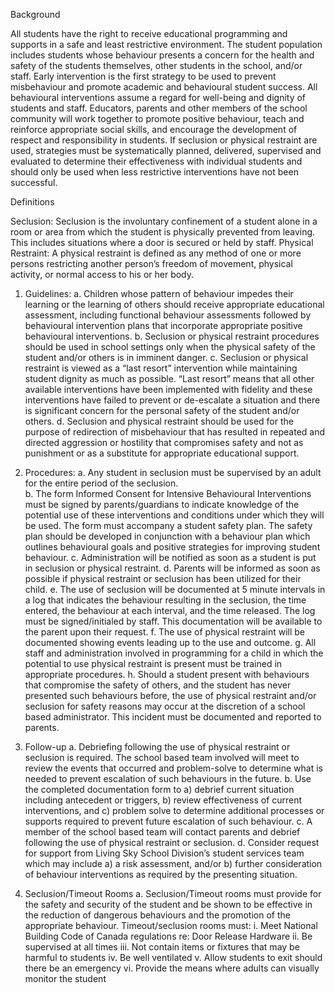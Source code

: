Background

All students have the right to receive educational programming and supports in a safe and least restrictive environment. The student population includes students whose behaviour presents a concern for the health and safety of the students themselves, other students in the school, and/or staff.
Early intervention is the first strategy to be used to prevent misbehaviour and promote academic and behavioural student success.  All behavioural interventions assume a regard for well-being and dignity of students and staff.  Educators, parents and other members of the school community will work together to promote positive behaviour, teach and reinforce appropriate social skills, and encourage the development of respect and responsibility in students. 
If seclusion or physical restraint are used, strategies must be systematically planned, delivered, supervised and evaluated to determine their effectiveness with individual students and should only be used when less restrictive interventions have not been successful. 


Definitions

Seclusion:  Seclusion is the involuntary confinement of a student alone in a room or area from which the student is physically prevented from leaving.  This includes situations where a door is secured or held by staff.
Physical Restraint:  A physical restraint is defined as any method of one or more persons restricting another person’s freedom of movement, physical activity, or normal access to his or her body.

 

1.	Guidelines:
a.	 Children whose pattern of behaviour impedes their learning or the learning of others should receive appropriate educational assessment, including functional behaviour assessments followed by behavioural intervention plans that incorporate appropriate positive behavioural interventions.
b.	Seclusion or physical restraint procedures should be used in school settings only when the physical safety of the student and/or others is in imminent danger.
c.	Seclusion or physical restraint is viewed as a “last resort” intervention while maintaining student dignity as much as possible. “Last resort” means that all other available interventions have been implemented with fidelity and these interventions have failed to prevent or de-escalate a situation and there is significant concern for the personal safety of the student and/or others.
d.	Seclusion and physical restraint should be used for the purpose of redirection of misbehaviour that has resulted in repeated and directed aggression or hostility that compromises safety and not as punishment or as a substitute for appropriate educational support. 

2.	Procedures:
a.	Any student in seclusion must be supervised by an adult for the entire period of the seclusion.  
b.	The form Informed Consent for Intensive Behavioural Interventions must be signed by parents/guardians to indicate knowledge of the potential use of these interventions and conditions under which they will be used.  The form must accompany a student safety plan. The safety plan should be developed in conjunction with a behaviour plan which outlines behavioural goals and positive strategies for improving student behaviour.
c.	Administration will be notified as soon as a student is put in seclusion or physical restraint.
d.	Parents will be informed as soon as possible if physical restraint or seclusion has been utilized for their child.
e.	The use of seclusion will be documented at 5 minute intervals in a log that indicates the behaviour resulting in the seclusion, the time entered, the behaviour at each interval, and the time released. The log must be signed/initialed by staff.  This documentation will be available to the parent upon their request.
f.	The use of physical restraint will be documented showing events leading up to the use and outcome.
g.	All staff and administration involved in programming for a child in which the potential to use physical restraint is present must be trained in appropriate procedures.
h.	Should a student present with behaviours that compromise the safety of others, and the student has never presented such behaviours before, the use of physical restraint and/or seclusion for safety reasons may occur at the discretion of a school based administrator.  This incident must be documented and reported to parents.

3.	Follow-up
a.	Debriefing following the use of physical restraint or seclusion is required.  The school based team involved will meet to review the events that occurred and problem-solve to determine what is needed to prevent escalation of such behaviours in the future.
b.	Use the completed documentation form to a) debrief current situation including antecedent or triggers, b) review effectiveness of current interventions, and c) problem solve to determine additional processes or supports required to prevent future escalation of such behaviour. 
c.	A member of the school based team will contact parents and debrief following the use of physical restraint or seclusion.
d.	Consider request for support from Living Sky School Division’s student services team which may include a) a risk assessment, and/or b) further consideration of behaviour interventions as required by the presenting situation. 

4.	Seclusion/Timeout Rooms
a.	Seclusion/Timeout rooms must provide for the safety and security of the student and be shown to be effective in the reduction of dangerous behaviours and the promotion of the appropriate behaviour.  Timeout/seclusion rooms must:
i.	Meet National Building Code of Canada regulations re: Door Release Hardware
ii.	Be supervised at all times
iii.	Not contain items or fixtures that may be harmful to students
iv.	Be well ventilated
v.	Allow students to exit should there be an emergency
vi.	Provide the means where adults can visually monitor the student
